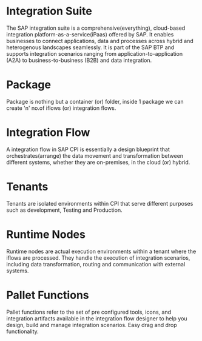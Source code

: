 # Integration Suite
The SAP integration suite is a comprehensive(everything), cloud-based integration platform-as-a-service(iPaas) offered by SAP. It enables businesses to connect applications, data and processes across hybrid and heterogenous landscapes seamlessly. It is part of the SAP BTP and supports integration scenarios ranging from application-to-application (A2A) to business-to-business (B2B) and data integration.

# Package
Package is nothing but a container (or) folder, inside 1 package we can create 'n' no.of iflows (or) integration flows.

# Integration Flow
A integration flow in SAP CPI is essentially a design blueprint that orchestrates(arrange) the data movement and transformation between different systems, whether they are on-premises, in the cloud (or) hybrid.

# Tenants
Tenants are isolated environments within CPI that serve different purposes such as development, Testing and Production.

# Runtime Nodes
Runtime nodes are actual execution environments within a tenant where the iflows are processed. They handle the execution of integration scenarios, including data transformation, routing and communication with external systems.

# Pallet Functions
Pallet functions refer to the set of pre configured tools, icons, and integration artifacts available in the integration flow designer to help you design, build and manage integration scenarios. Easy drag and drop functionality.
